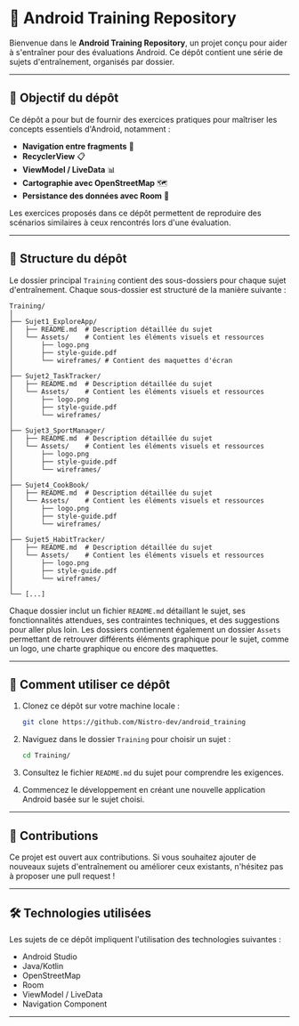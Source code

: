 # 📱 Android Training Repository

Bienvenue dans le **Android Training Repository**, un projet conçu pour aider à s'entraîner pour des évaluations Android. Ce dépôt contient une série de sujets d'entraînement, organisés par dossier.

---

## 🎯 Objectif du dépôt

Ce dépôt a pour but de fournir des exercices pratiques pour maîtriser les concepts essentiels d'Android, notamment :
- **Navigation entre fragments** 🧭
- **RecyclerView** 📋
- **ViewModel / LiveData** 📊
- **Cartographie avec OpenStreetMap** 🗺️
- **Persistance des données avec Room** 💾

Les exercices proposés dans ce dépôt permettent de reproduire des scénarios similaires à ceux rencontrés lors d'une évaluation.

---

## 📂 Structure du dépôt

Le dossier principal `Training` contient des sous-dossiers pour chaque sujet d'entraînement. Chaque sous-dossier est structuré de la manière suivante :

```
Training/
│
├── Sujet1_ExploreApp/
│   ├── README.md  # Description détaillée du sujet
│   └── Assets/    # Contient les éléments visuels et ressources
│       ├── logo.png
│       ├── style-guide.pdf
│       └── wireframes/ # Contient des maquettes d'écran
│
├── Sujet2_TaskTracker/
│   ├── README.md  # Description détaillée du sujet
│   └── Assets/    # Contient les éléments visuels et ressources
│       ├── logo.png
│       ├── style-guide.pdf
│       └── wireframes/
│
├── Sujet3_SportManager/
│   ├── README.md  # Description détaillée du sujet
│   └── Assets/    # Contient les éléments visuels et ressources
│       ├── logo.png
│       ├── style-guide.pdf
│       └── wireframes/
│
├── Sujet4_CookBook/
│   ├── README.md  # Description détaillée du sujet
│   └── Assets/    # Contient les éléments visuels et ressources
│       ├── logo.png
│       ├── style-guide.pdf
│       └── wireframes/
│
├── Sujet5_HabitTracker/
│   ├── README.md  # Description détaillée du sujet
│   └── Assets/    # Contient les éléments visuels et ressources
│       ├── logo.png
│       ├── style-guide.pdf
│       └── wireframes/
│
└── [...]

```

Chaque dossier inclut un fichier `README.md` détaillant le sujet, ses fonctionnalités attendues, ses contraintes techniques, et des suggestions pour aller plus loin. Les dossiers contiennent également un dossier `Assets` permettant de retrouver différents éléments graphique pour le sujet, comme un logo, une charte graphique ou encore des maquettes.

---

## 🚀 Comment utiliser ce dépôt

1. Clonez ce dépôt sur votre machine locale :
   ```bash
   git clone https://github.com/Nistro-dev/android_training
   ```

2. Naviguez dans le dossier `Training` pour choisir un sujet :
    
    ```bash
    cd Training/
    ```
    
3. Consultez le fichier `README.md` du sujet pour comprendre les exigences.
    
4. Commencez le développement en créant une nouvelle application Android basée sur le sujet choisi.
    

---

## 🙌 Contributions

Ce projet est ouvert aux contributions. Si vous souhaitez ajouter de nouveaux sujets d'entraînement ou améliorer ceux existants, n'hésitez pas à proposer une pull request !

---

## 🛠️ Technologies utilisées

Les sujets de ce dépôt impliquent l'utilisation des technologies suivantes :

- Android Studio
- Java/Kotlin
- OpenStreetMap
- Room
- ViewModel / LiveData
- Navigation Component

---

